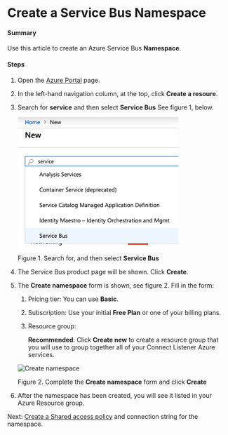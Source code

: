 # Create a Service Bus Namespace

#### Summary
Use this article to create
an Azure Service Bus **Namespace**.

#### Steps 

1. Open the 
   [Azure Portal](https://portal.azure.com/#home)
   page.
1. In the left-hand navigation column,
   at the top, click **Create a resoure**.
1. Search for **service** and then
   select **Service Bus** 
   See figure 1, below.

   ![Search for Service Bus](Azure.02.svc.search.png)
   
   Figure 1. Search for, and then select **Service Bus**

1. The Service Bus product page will be shown.
   Click **Create**.

1. The **Create namespace** form is shown, see 
   figure 2. Fill in the form:

   1. Pricing tier: You can use **Basic**.
   1. Subscription: Use your initial **Free Plan** or
      one of your billing plans.
   1. Resource group: 
   
      **Recommended**: Click **Create new** to
      create a resource group that you will use to 
      group together all of your Connect Listener
      Azure services.

   ![Create namespace](Azure.03.svc.create.png)
   
   Figure 2. Complete the **Create namespace** form and click **Create**
1. After the namespace has been created, you will 
   see it listed in your Azure Resource group.

Next: [Create a Shared access policy](INSTALLATION_3_svc_bus_connection_string.md)
and connection string for the namespace.
